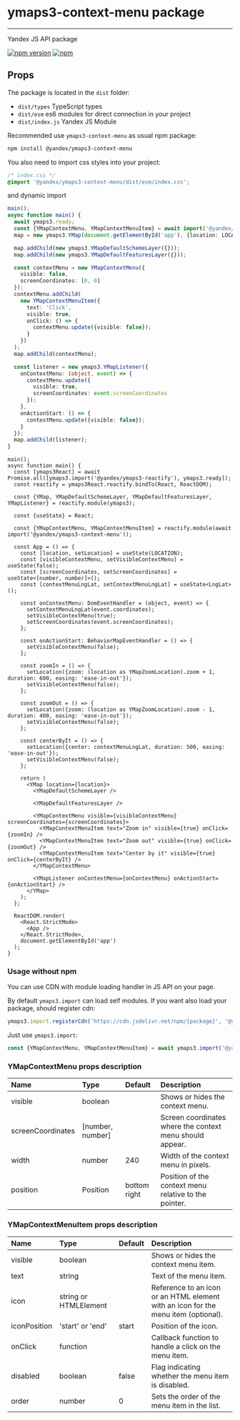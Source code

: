 # ymaps3-context-menu package

---

Yandex JS API package

[![npm version](https://badge.fury.io/js/@yandex%2Fymaps3-context-menu.svg)](https://badge.fury.io/js/@yandex%2Fymaps3-context-menu)
[![npm](https://img.shields.io/npm/dm/%40yandex%2Fymaps3-context-menu)](https://www.npmjs.com/package/@yandex/ymaps3-context-menu)

## Props

The package is located in the `dist` folder:

- `dist/types` TypeScript types
- `dist/esm` es6 modules for direct connection in your project
- `dist/index.js` Yandex JS Module

Recommended use `ymaps3-context-menu` as usual npm package:

```sh
npm install @yandex/ymaps3-context-menu
```

You also need to import css styles into your project:

```css
/* index.css */
@import '@yandex/ymaps3-context-menu/dist/esm/index.css';
```

and dynamic import

```ts
main();
async function main() {
  await ymaps3.ready;
  const {YMapContextMenu, YMapContextMenuItem} = await import('@yandex/ymaps3-context-menu');
  map = new ymaps3.YMap(document.getElementById('app'), {location: LOCATION});

  map.addChild(new ymaps3.YMapDefaultSchemeLayer({}));
  map.addChild(new ymaps3.YMapDefaultFeaturesLayer({}));

  const contextMenu = new YMapContextMenu({
    visible: false,
    screenCoordinates: [0, 0]
  });
  contextMenu.addChild(
    new YMapContextMenuItem({
      text: 'Click',
      visible: true,
      onClick: () => {
        contextMenu.update({visible: false});
      }
    })
  );
  map.addChild(contextMenu);

  const listener = new ymaps3.YMapListener({
    onContextMenu: (object, event) => {
      contextMenu.update({
        visible: true,
        screenCoordinates: event.screenCoordinates
      });
    },
    onActionStart: () => {
      contextMenu.update({visible: false});
    }
  });
  map.addChild(listener);
}
```

```tsx
main();
async function main() {
  const [ymaps3React] = await Promise.all([ymaps3.import('@yandex/ymaps3-reactify'), ymaps3.ready]);
  const reactify = ymaps3React.reactify.bindTo(React, ReactDOM);

  const {YMap, YMapDefaultSchemeLayer, YMapDefaultFeaturesLayer, YMapListener} = reactify.module(ymaps3);

  const {useState} = React;

  const {YMapContextMenu, YMapContextMenuItem} = reactify.module(await import('@yandex/ymaps3-context-menu'));

  const App = () => {
    const [location, setLocation] = useState(LOCATION);
    const [visibleContextMenu, setVisibleContextMenu] = useState(false);
    const [screenCoordinates, setScreenCoordinates] = useState<[number, number]>();
    const [contextMenuLngLat, setContextMenuLngLat] = useState<LngLat>();

    const onContextMenu: DomEventHandler = (object, event) => {
      setContextMenuLngLat(event.coordinates);
      setVisibleContextMenu(true);
      setScreenCoordinates(event.screenCoordinates);
    };

    const onActionStart: BehaviorMapEventHandler = () => {
      setVisibleContextMenu(false);
    };

    const zoomIn = () => {
      setLocation({zoom: (location as YMapZoomLocation).zoom + 1, duration: 600, easing: 'ease-in-out'});
      setVisibleContextMenu(false);
    };

    const zoomOut = () => {
      setLocation({zoom: (location as YMapZoomLocation).zoom - 1, duration: 400, easing: 'ease-in-out'});
      setVisibleContextMenu(false);
    };

    const centerByIt = () => {
      setLocation({center: contextMenuLngLat, duration: 500, easing: 'ease-in-out'});
      setVisibleContextMenu(false);
    };

    return (
      <YMap location={location}>
        <YMapDefaultSchemeLayer />

        <YMapDefaultFeaturesLayer />

        <YMapContextMenu visible={visibleContextMenu} screenCoordinates={screenCoordinates}>
          <YMapContextMenuItem text="Zoom in" visible={true} onClick={zoomIn} />
          <YMapContextMenuItem text="Zoom out" visible={true} onClick={zoomOut} />
          <YMapContextMenuItem text="Center by it" visible={true} onClick={centerByIt} />
        </YMapContextMenu>

        <YMapListener onContextMenu={onContextMenu} onActionStart={onActionStart} />
      </YMap>
    );
  };

  ReactDOM.render(
    <React.StrictMode>
      <App />
    </React.StrictMode>,
    document.getElementById('app')
  );
}
```

### Usage without npm

You can use CDN with module loading handler in JS API on your page.

By default `ymaps3.import` can load self modules.
If you want also load your package, should register cdn:

```js
ymaps3.import.registerCdn('https://cdn.jsdelivr.net/npm/{package}', '@yandex/ymaps3-context-menu@latest');
```

Just use `ymaps3.import`:

```js
const {YMapContextMenu, YMapContextMenuItem} = await ymaps3.import('@yandex/ymaps3-context-menu');
```

### YMapContextMenu props description

| Name              | Type             | Default      | Description                                              |
| :---------------- | :--------------- | :----------- | :------------------------------------------------------- |
| visible           | boolean          |              | Shows or hides the context menu.                         |
| screenCoordinates | [number, number] |              | Screen coordinates where the context menu should appear. |
| width             | number           | 240          | Width of the context menu in pixels.                     |
| position          | Position         | bottom right | Position of the context menu relative to the pointer.    |

### YMapContextMenuItem props description

| Name         | Type                  | Default | Description                                                                        |
| :----------- | :-------------------- | :------ | :--------------------------------------------------------------------------------- |
| visible      | boolean               |         | Shows or hides the context menu item.                                              |
| text         | string                |         | Text of the menu item.                                                             |
| icon         | string or HTMLElement |         | Reference to an icon or an HTML element with an icon for the menu item (optional). |
| iconPosition | 'start' or 'end'      | start   | Position of the icon.                                                              |
| onClick      | function              |         | Callback function to handle a click on the menu item.                              |
| disabled     | boolean               | false   | Flag indicating whether the menu item is disabled.                                 |
| order        | number                | 0       | Sets the order of the menu item in the list.                                       |
